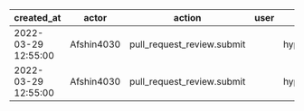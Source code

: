 |          created_at | actor      | action                     | user | repo             |
| ------------------- | ---------- | -------------------------- | ---- | ---------------- |
| 2022-03-29 12:55:00 | Afshin4030 | pull_request_review.submit |      | hyperledger/besu |
| 2022-03-29 12:55:00 | Afshin4030 | pull_request_review.submit |      | hyperledger/besu |
